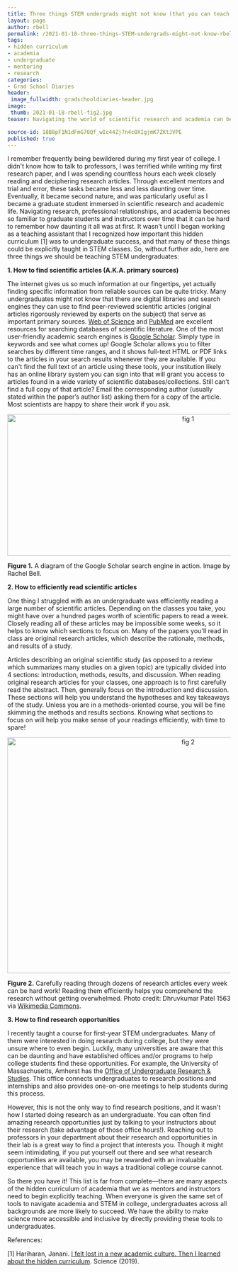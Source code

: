 ```yaml
---
title: Three things STEM undergrads might not know (that you can teach them!)
layout: page
author: rbell
permalink: /2021-01-18-three-things-STEM-undergrads-might-not-know-rbell/
tags:
- hidden curriculum
- academia
- undergraduate
- mentoring
- research
categories:
- Grad School Diaries
header:
 image_fullwidth: gradschooldiaries-header.jpg
image:
 thumb: 2021-01-18-rbell-fig2.jpg
teaser: Navigating the world of scientific research and academia can be tricky as an undergraduate. Grad students and instructors can teach STEM undergrads these three things to make their lives easier!

source-id: 18B8pF1N1dFmG7OQf_wIc44Zj7n4c0XIgjmK7ZKtJVPE
published: true
---
```


I remember frequently being bewildered during my first year of college. I didn't know how to talk to professors, I was terrified while writing my first research paper, and I was spending countless hours each week closely reading and deciphering research articles. Through excellent mentors and trial and error, these tasks became less and less daunting over time. Eventually, it became second nature, and was particularly useful as I became a graduate student immersed in scientific research and academic life. Navigating research, professional relationships, and academia becomes so familiar to graduate students and instructors over time that it can be hard to remember how daunting it all was at first. It wasn’t until I began working as a teaching assistant that I recognized how important this hidden curriculum [1] was to undergraduate success, and that many of these things could be explicitly taught in STEM classes. So, without further ado, here are three things we should be teaching STEM undergraduates:

**1. How to find scientific articles (A.K.A. primary sources)**

The internet gives us so much information at our fingertips, yet actually finding specific information from reliable sources can be quite tricky. Many undergraduates might not know that there are digital libraries and search engines they can use to find peer-reviewed scientific articles (original articles rigorously reviewed by experts on the subject) that serve as important primary sources. [Web of Science](http://www.webofknowledge.com) and [PubMed](https://pubmed.ncbi.nlm.nih.gov/) are excellent resources for searching databases of scientific literature. One of the most user-friendly academic search engines is [Google Scholar](https://scholar.google.com/). Simply type in keywords and see what comes up! Google Scholar allows you to filter searches by different time ranges, and it shows full-text HTML or PDF links to the articles in your search results whenever they are available. If you can't find the full text of an article using these tools, your institution likely has an online library system you can sign into that will grant you access to articles found in a wide variety of scientific databases/collections. Still can’t find a full copy of that article? Email the corresponding author (usually stated within the paper’s author list) asking them for a copy of the article. Most scientists are happy to share their work if you ask.

<center><a data-flickr-embed="true" href="https://www.flickr.com/photos/139839751@N06/50841594658/in/dateposted-public/" title="fig 1"><img src="https://live.staticflickr.com/65535/50841594658_fb10574bcc_c.jpg" width="800" height="320" alt="fig 1"></a><script async src="//embedr.flickr.com/assets/client-code.js" charset="utf-8"></script></center>

**Figure 1.** A diagram of the Google Scholar search engine in action. Image by Rachel Bell.

**2. How to efficiently read scientific articles**

One thing I struggled with as an undergraduate was efficiently reading a large number of scientific articles. Depending on the classes you take, you might have over a hundred pages worth of scientific papers to read a week. Closely reading all of these articles may be impossible some weeks, so it helps to know which sections to focus on. Many of the papers you'll read in class are original research articles, which describe the rationale, methods, and results of a study.

Articles describing an original scientific study (as opposed to a review which summarizes many studies on a given topic) are typically divided into 4 sections: introduction, methods, results, and discussion. When reading original research articles for your classes, one approach is to first carefully read the abstract. Then, generally focus on the introduction and discussion. These sections will help you understand the hypotheses and key takeaways of the study. Unless you are in a methods-oriented course, you will be fine skimming the methods and results sections. Knowing what sections to focus on will help you make sense of your readings efficiently, with time to spare!

<center><a data-flickr-embed="true" href="https://www.flickr.com/photos/139839751@N06/50841596578/in/dateposted-public/" title="fig 2"><img src="https://live.staticflickr.com/65535/50841596578_ab5bcd80f0_c.jpg" width="800" height="533" alt="fig 2"></a><script async src="//embedr.flickr.com/assets/client-code.js" charset="utf-8"></script></center>

**Figure 2.** Carefully reading through dozens of research articles every week can be hard work! Reading them efficiently helps you comprehend the research without getting overwhelmed. Photo credit: Dhruvkumar Patel 1563 via [Wikimedia Commons](https://commons.wikimedia.org/wiki/File:Studying_Person.jpg).

**3. How to find research opportunities**

I recently taught a course for first-year STEM undergraduates. Many of them were interested in doing research during college, but they were unsure where to even begin. Luckily, many universities are aware that this can be daunting and have established offices and/or programs to help college students find these opportunities. For example, the University of Massachusetts, Amherst has the [Office of Undergraduate Research & Studies](https://www.umass.edu/ours/). This office connects undergraduates to research positions and internships and also provides one-on-one meetings to help students during this process. 

However, this is not the only way to find research positions, and it wasn't how I started doing research as an undergraduate. You can often find amazing research opportunities just by talking to your instructors about their research (take advantage of those office hours!). Reaching out to professors in your department about their research and opportunities in their lab is a great way to find a project that interests you. Though it might seem intimidating, if you put yourself out there and see what research opportunities are available, you may be rewarded with an invaluable experience that will teach you in ways a traditional college course cannot.

So there you have it! This list is far from complete—there are many aspects of the hidden curriculum of academia that we as mentors and instructors need to begin explicitly teaching. When everyone is given the same set of tools to navigate academia and STEM in college, undergraduates across all backgrounds are more likely to succeed. We have the ability to make science more accessible and inclusive by directly providing these tools to undergraduates.

References:

[1] Hariharan, Janani. [I felt lost in a new academic culture. Then I learned about the hidden curriculum](https://www.sciencemag.org/careers/2019/05/i-felt-lost-new-academic-culture-then-i-learned-about-hidden-curriculum). Science (2019).

